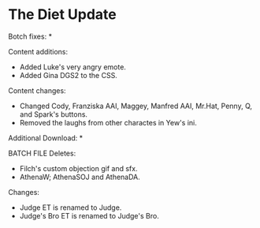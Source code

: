 # The Diet Update

Botch fixes:
  * 
  
Content additions:
  * Added Luke's very angry emote.
  * Added Gina DGS2 to the CSS.
 
Content changes:
  * Changed  Cody, Franziska AAI, Maggey, Manfred AAI, Mr.Hat, Penny, Q, and Spark's buttons.
  * Removed the laughs from other charactes in Yew's ini.

Additional Download:
  * 
 
BATCH FILE
Deletes:
  * Filch's custom objection gif and sfx.
  * AthenaW; AthenaSOJ and AthenaDA.
  
Changes:
  * Judge ET is renamed to Judge.
  * Judge's Bro ET is renamed to Judge's Bro.
 
